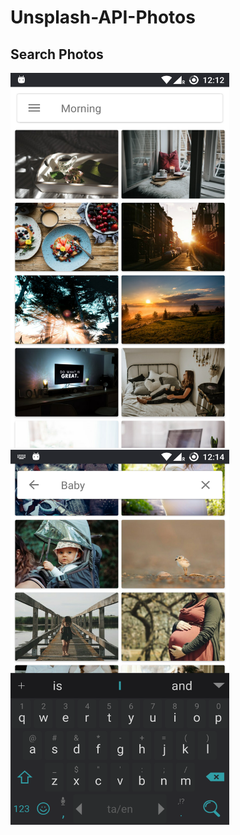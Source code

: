 # Unsplash-API-Photos

## Search Photos

<img src="https://github.com/karthisammannan/Unsplash-API-Photos/blob/master/Screens/Screenshot_20180328-001237.png" width="350" height="600">

<img src="https://github.com/karthisammannan/Unsplash-API-Photos/blob/master/Screens/Screenshot_20180328-001428.png" width="350" height="600">


